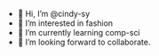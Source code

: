 - 👋 Hi, I’m @cindy-sy
- 👀 I’m interested in fashion
- 🌱 I’m currently learning comp-sci
- 💞️ I’m looking forward to collaborate.

<!---
cindy-sy/cindy-sy is a ✨ special ✨ repository because its `README.md` (this file) appears on your GitHub profile.
You can click the Preview link to take a look at your changes.
--->
